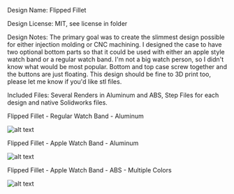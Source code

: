 Design Name: Flipped Fillet

Design License: MIT, see license in folder

Design Notes: The primary goal was to create the slimmest design possible for either injection molding or CNC machining. I designed the case to have two optional bottom parts so that it could be used with either an apple style watch band or a regular watch band. I'm not a big watch person, so I didn't know what would be most popular. Bottom and top case screw together and the buttons are just floating. This design should be fine to 3D print too, please let me know if you'd like stl files.

Included Files: Several Renders in Aluminum and ABS, Step Files for each design and native Solidworks files.

Flipped Fillet - Regular Watch Band - Aluminum

![alt text](https://github.com/demseyk/watchy-cases/blob/main/Flipped%20Fillet/Renders/Watchy%20-%20Fillet%20-%20Reg%20-%20AL%20-%201.png)

Flipped Fillet - Apple Watch Band - Aluminum

![alt text](https://github.com/demseyk/watchy-cases/blob/main/Flipped%20Fillet/Renders/Watchy%20-%20Fillet%20-%20Apple%20-%20AL%20-%201.png)

Flipped Fillet - Apple Watch Band - ABS - Multiple Colors

![alt text](https://github.com/demseyk/watchy-cases/blob/main/Flipped%20Fillet/Renders/Watchy%20-%20Fillet%20-%20Apple%20Colours%20-%202.png)


